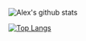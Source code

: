 ![Alex's github stats](https://github-readme-stats.vercel.app/api?username=skryl&count_private=true)

[![Top Langs](https://github-readme-stats.vercel.app/api/top-langs/?username=skryl&layout=compact)](https://github.com/anuraghazra/github-readme-stats)
